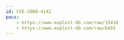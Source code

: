 ```yaml
---
id: CVE-2008-4142
pocs:
    - https://www.exploit-db.com/raw/15410
    - https://www.exploit-db.com/raw/6483
---
```

